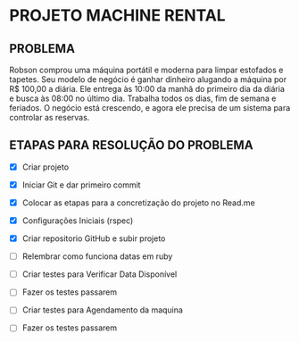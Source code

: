 # PROJETO MACHINE RENTAL

## PROBLEMA

Robson comprou uma máquina portátil e moderna para limpar estofados e tapetes.
Seu modelo de negócio é ganhar dinheiro alugando a máquina por R$ 100,00 a diária.
Ele entrega às 10:00 da manhã do primeiro dia da diária e busca às 08:00 no último dia.
Trabalha todos os dias, fim de semana e feriados.
O negócio está crescendo, e agora ele precisa de um sistema para controlar as reservas.

## ETAPAS PARA RESOLUÇÃO DO PROBLEMA

- [x]  Criar projeto
- [x]  Iniciar Git e dar primeiro commit
- [x]  Colocar as etapas para a concretização do projeto no Read.me
- [x]  Configurações Iniciais (rspec)
- [x]  Criar repositorio GitHub e subir projeto
- [ ]  Relembrar como funciona datas em ruby
- [ ]  Criar testes para Verificar Data Disponível
- [ ]  Fazer os testes passarem
- [ ]  Criar testes para Agendamento da maquina
- [ ]  Fazer os testes passarem


